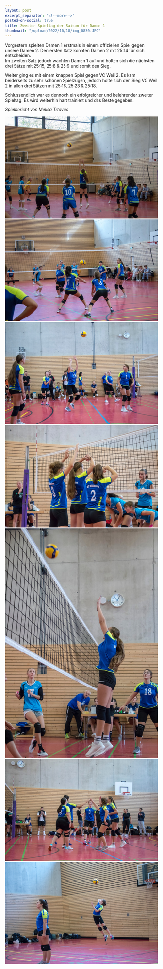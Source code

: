 ```yaml
---
layout: post
excerpt_separator: "<!--more-->"
posted-on-social: true
title: Zweiter Spieltag der Saison für Damen 1
thumbnail: "/upload/2022/10/18/img_0830.JPG"
---
```

Vorgestern spielten Damen 1 erstmals in einem offiziellen Spiel gegen unsere Damen 2. Den ersten Satz konnten Damen 2 mit 25:14 für sich entscheiden.  
Im zweiten Satz jedoch wachten Damen 1 auf und holten sich die nächsten drei Sätze mit 25:15, 25:8 & 25:9 und somit den Sieg.

Weiter ging es mit einem knappen Spiel gegen VC Weil 2. Es kam beiderseits zu sehr schönen Spielzügen, jedoch holte sich den Sieg VC Weil 2 in allen drei Sätzen mit 25:16, 25:23 & 25:18.

Schlussendlich war es dennoch ein erfolgreicher und belehrender zweiter Spieltag. Es wird weiterhin hart trainiert und das Beste gegeben.

_Spielbericht von Melisa Trtovac_

![](/upload/2022/10/18/img_0821.JPG)![](/upload/2022/10/18/img_0825.JPG)![](/upload/2022/10/18/img_0835.JPG)![](/upload/2022/10/18/img_0838.JPG)![](/upload/2022/10/18/img_0853.JPG)![](/upload/2022/10/18/img_0872.JPG)![](/upload/2022/10/18/img_0888.JPG)
